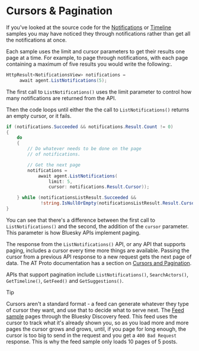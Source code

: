 # Cursors & Pagination

If you've looked at the source code for the [Notifications](https://github.com/blowdart/idunno.Bluesky/tree/main/samples/Samples.Notifications) or
[Timeline](https://github.com/blowdart/idunno.Bluesky/tree/main/samples/Samples.Timeline) samples you may have noticed they through notifications
rather than get all the notifications at once.

Each sample uses the limit and cursor parameters to get their results one page at a time.
For example, to page through notifications, with each page containing a maximum of five results you would write the following:.

```c#
HttpResult<NotificationsView> notifications = 
     await agent.ListNotifications(5);
```

The first call to `ListNotifications()` uses the limit parameter to control how many notifications are returned from the API.

Then the code loops until either the the call to `ListNotifications()` returns an empty cursor, or it fails.

```c#
if (notifications.Succeeded && notifications.Result.Count != 0)
{
    do
    {
        // Do whatever needs to be done on the page
        // of notifications.

        // Get the next page
        notifications = 
            await agent.ListNotifications(
                limit: 5, 
                cursor: notifications.Result.Cursor));

    } while (notificationsListResult.Succeeded &&
             !string.IsNullOrEmpty(notificationsListResult.Result.Cursor))
}
```

You can see that there's a difference between the first call to `ListNotifications()` and the second, the addition of the `cursor` parameter.
This parameter is how Bluesky APIs implement paging.

The response from the `ListNotifications()` API, or any API that supports paging, includes a cursor every time more things are available.
Passing the cursor from a previous API response to a new request gets the next page of data.
The AT Proto documentation has a section on [Cursors and Pagination](https://atproto.com/specs/xrpc).

APIs that support pagination include `ListNotifications()`, `SearchActors()`, `GetTimeline()`, `GetFeed()` and `GetSuggestions()`.

> [!TIP]
> Cursors aren't a standard format - a feed can generate whatever they type of cursor they want,
> and use that to decide what to serve next. The [Feed sample](https://github.com/blowdart/idunno.Bluesky/tree/main/samples/Samples.Feed) pages
> through the Bluesky Discovery feed. This feed uses the cursor to track what it's already shown you, so as you load more and more pages the cursor
> grows and grows, until, if you page for long enough, the cursor is too big to send in the request and you get a `400 Bad Request` response.
> This is why the feed sample only loads 10 pages of 5 posts.
